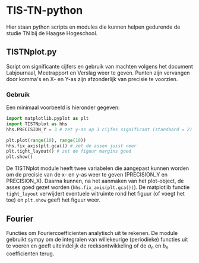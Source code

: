 # TIS-TN-python

Hier staan python scripts en modules die kunnen helpen gedurende de studie TN bij de Haagse Hogeschool.

## TISTNplot.py

Script om significante cijfers en gebruik van machten volgens het document Labjournaal, Meetrapport en Verslag weer te geven. 
Punten zijn vervangen door komma's en X- en Y-as zijn afzonderlijk van precisie te voorzien.

### Gebruik
Een minimaal voorbeeld is hieronder gegeven:
```python
import matplotlib.pyplot as plt
import TISTNplot as hhs
hhs.PRECISION_Y = 3 # zet y-as op 3 cijfes significant (standaard = 2)

plt.plot(range(10), range(10))
hhs.fix_axis(plt.gca()) # zet de assen juist neer
plt.tight_layout() # zet de figuur margins goed
plt.show()
```

De TISTNplot module heeft twee variabelen die aangepast kunnen worden om de precisie van de x- en y-as weer te geven (PRECISION_Y en PRECISION_X). Daarna kunnen, na het aanmaken van het plot-object, de asses goed gezet worden (`hhs.fix_axis(plt.gca())`). De matplotlib functie `tight_layout` verwijdert eventuele witruimte rond het figuur (of voegt het toe) en `plt.show` geeft het figuur weer. 

## Fourier
Functies om Fouriercoefficienten analytisch uit te rekenen. De module gebruikt sympy om de integralen van willekeurige (periodieke) functies uit te voeren en geeft uiteindelijk de reeksontwikkeling of de $a_n$ en $b_n$ coefficienten terug.
